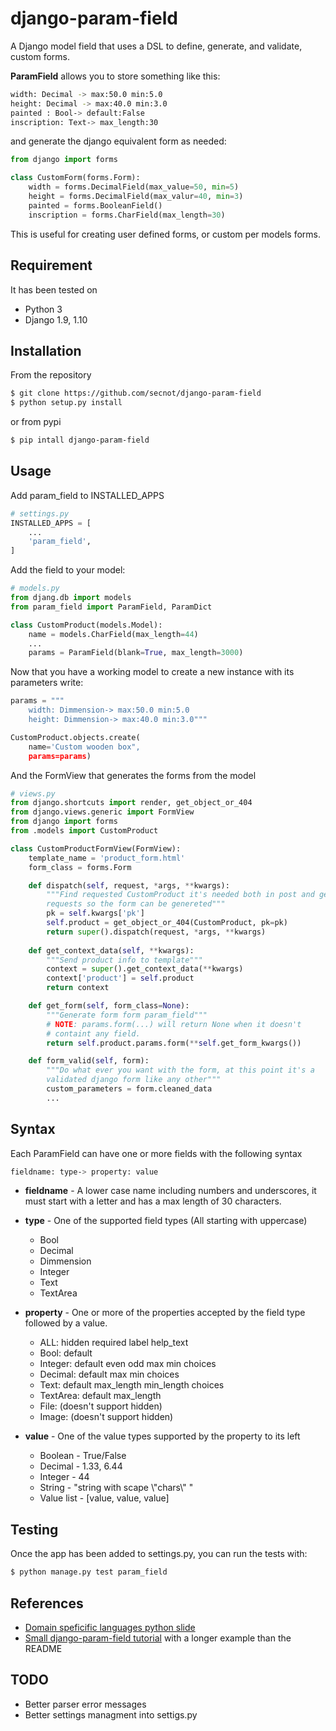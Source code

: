 # django-param-field

A Django model field that uses a DSL to define, generate, and validate, custom forms.

**ParamField** allows you to store something like this:

```bash
width: Decimal -> max:50.0 min:5.0
height: Decimal -> max:40.0 min:3.0
painted : Bool-> default:False
inscription: Text-> max_length:30
```

and generate the django equivalent form as needed:

```python
from django import forms

class CustomForm(forms.Form):
	width = forms.DecimalField(max_value=50, min=5)
	height = forms.DecimalField(max_valur=40, min=3)
	painted = forms.BooleanField()
	inscription = forms.CharField(max_length=30)
```	

This is useful for creating user defined forms, or custom per models forms.

## Requirement

It has been tested on

* Python 3
* Django 1.9, 1.10


## Installation

From the repository

```bash
$ git clone https://github.com/secnot/django-param-field
$ python setup.py install
```

or from pypi

```bash
$ pip intall django-param-field
```

## Usage

Add param_field to INSTALLED_APPS

```python
# settings.py
INSTALLED_APPS = [
	...
	'param_field',
]
```

Add the field to your model:

```python
# models.py
from djang.db import models
from param_field import ParamField, ParamDict

class CustomProduct(models.Model):
	name = models.CharField(max_length=44)
	...
	params = ParamField(blank=True, max_length=3000)
```

Now that you have a working model to create a new instance with its parameters write:

```python
params = """
	width: Dimmension-> max:50.0 min:5.0
	height: Dimmension-> max:40.0 min:3.0"""

CustomProduct.objects.create(
	name='Custom wooden box",
	params=params)
```


And the FormView that generates the forms from the model

```python
# views.py
from django.shortcuts import render, get_object_or_404
from django.views.generic import FormView
from django import forms
from .models import CustomProduct

class CustomProductFormView(FormView):
	template_name = 'product_form.html'
	form_class = forms.Form

	def dispatch(self, request, *args, **kwargs):
		"""Find requested CustomProduct it's needed both in post and get 
		requests so the form can be genereted"""
		pk = self.kwargs['pk']
		self.product = get_object_or_404(CustomProduct, pk=pk)
		return super().dispatch(request, *args, **kwargs)
	
    def get_context_data(self, **kwargs):
		"""Send product info to template"""
        context = super().get_context_data(**kwargs)
        context['product'] = self.product
        return context

	def get_form(self, form_class=None):
		"""Generate form form param_field"""
		# NOTE: params.form(...) will return None when it doesn't
		# containt any field.
		return self.product.params.form(**self.get_form_kwargs())

	def form_valid(self, form):
		"""Do what ever you want with the form, at this point it's a
		validated django form like any other"""
		custom_parameters = form.cleaned_data
		...
```

## Syntax

Each ParamField can have one or more fields with the following syntax

```bash
fieldname: type-> property: value
```

* **fieldname** - A lower case name including numbers and underscores,
	it must start with a letter and has a max length of 30 characters.

* **type** - One of the supported field types (All starting with uppercase)    
	* Bool
	* Decimal
	* Dimmension
	* Integer
	* Text
	* TextArea

* **property** - One or more of the properties accepted by the field type
	followed by a value.
	* ALL: hidden required label help_text
	* Bool: default
	* Integer: default even odd max min choices
	* Decimal: default max min choices
	* Text: default max_length min_length choices
	* TextArea: default max_length
	* File: (doesn't support hidden)
	* Image: (doesn't support hidden) 

* **value** - One of the value types supported by the property to its left
	* Boolean - True/False
	* Decimal - 1.33, 6.44
	* Integer - 44
	* String - "string with scape \\"chars\\" "
	* Value list - [value, value, value]

## Testing

Once the app has been added to settings.py, you can run the tests with:

```bash
$ python manage.py test param_field
```

## References

* [Domain speficific languages python slide](http://es.slideshare.net/Siddhi/creating-domain-specific-languages-in-python)
* [Small django-param-field tutorial](http://www.secnot.com/django-param-field-en.html) with a longer example than the
README

## TODO

* Better parser error messages
* Better settings managment into settigs.py

